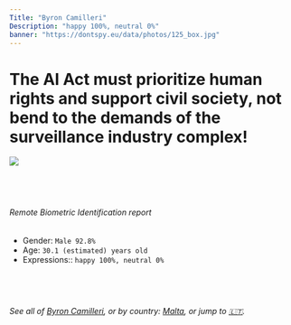```yaml
---
Title: "Byron Camilleri"
Description: "happy 100%, neutral 0%"
banner: "https://dontspy.eu/data/photos/125_box.jpg"
---
```


# The AI Act must prioritize human rights and support civil society, not bend to the demands of the surveillance industry complex!

<link rel="stylesheet" type="text/css" href="/css/blog.css" />

<div class="is-fake" hidden>

_This image is **clearly fake**_, yet we [continue to collect them because the AI Act negotiations](/blog/why-deepfake/) are heading in a direction that will only make people's lives more complicated. For a more in-depth explanation, read: [Double threat: why losing the battle against Face Biometrics would fuel the proliferation of deepfakes](/blog/the-dual-threat-how-losing-the-biometric-battle-fuels-deepfake-proliferation/).


</div>

<!-- <img src="https://dontspy.eu/data/photos/54_box.jpg" /> -->
<img src="https://dontspy.eu/data/photos/125_box.jpg" />

## <br>

###### Remote Biometric Identification report

* <span class="label">Gender:</span> `Male 92.8%`
* <span class="label">Age:</span> `30.1 (estimated) years old`
* <span class="label">Expressions::</span> `happy 100%, neutral 0%`

## <br>

###### See all of [Byron Camilleri](/policymaker#Byron%20Camilleri), or by country: [Malta](/country#Malta), or jump to [🇱🇹](/x/43).

## <br>
